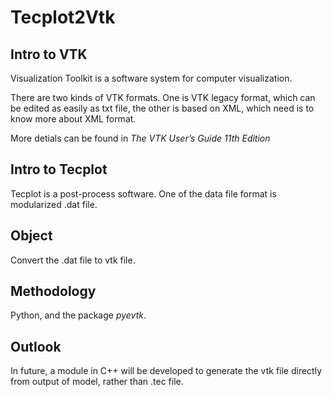 # Tecplot2Vtk

## Intro to VTK

Visualization Toolkit is a software system for computer visualization.

There are two kinds of VTK formats. One is VTK legacy format, which can be edited as easily as txt file, the other is based on XML, which need is to know more about XML format.

More detials can be found in *The VTK User’s Guide 11th Edition*  

## Intro to Tecplot

Tecplot is a post-process software. One of the data file format is modularized .dat file.

## Object

Convert the .dat file to vtk file.

## Methodology

Python, and the package *pyevtk*.

## Outlook

In future, a module in C++ will be developed to generate the vtk file directly from output of model, rather than .tec file.
